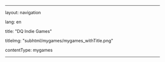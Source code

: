 ---

layout: navigation

lang: en

title: "DQ Indie Games"

titleImg: "subhtml/mygames/mygames_withTitle.png"

contentType: mygames

---